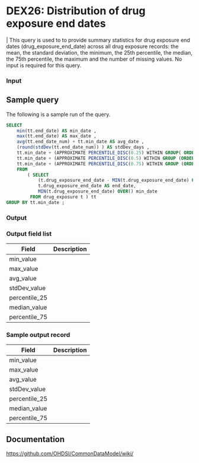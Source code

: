 # DEX26: Distribution of drug exposure end dates

| This query is used to to provide summary statistics for drug exposure end dates (drug_exposure_end_date) across all drug exposure records: the mean, the standard deviation, the minimum, the 25th percentile, the median, the 75th percentile, the maximum and the number of missing values. No input is required for this query.

### Input <None>

## Sample query
The following is a sample run of the query. 

```sql
SELECT            
    min(tt.end_date) AS min_date , 
    max(tt.end_date) AS max_date , 
    avg(tt.end_date_num) + tt.min_date AS avg_date , 
    (round(stdDev(tt.end_date_num)) ) AS stdDev_days , 
    tt.min_date + (APPROXIMATE PERCENTILE_DISC(0.25) WITHIN GROUP( ORDER BY tt.end_date_num ) ) AS percentile_25_date , 
    tt.min_date + (APPROXIMATE PERCENTILE_DISC(0.5) WITHIN GROUP (ORDER BY tt.end_date_num ) ) AS median_date , 
    tt.min_date + (APPROXIMATE PERCENTILE_DISC(0.75) WITHIN GROUP (ORDER BY tt.end_date_num ) ) AS percentile_75_date 
    FROM 
        ( SELECT
            (t.drug_exposure_end_date - MIN(t.drug_exposure_end_date) OVER()) AS end_date_num, 
            t.drug_exposure_end_date AS end_date, 
            MIN(t.drug_exposure_end_date) OVER() min_date 
         FROM drug_exposure t ) tt 
GROUP BY tt.min_date ;
```

### Output

### Output field list

|  Field |  Description |
| --- | --- | 
| min_value |   |
| max_value |   |
| avg_value |   |
| stdDev_value |   |
| percentile_25 |   |
| median_value |   |
| percentile_75 |   |

### Sample output record

|  Field |  Description |
| --- | --- | 
| min_value |   |
| max_value |   |
| avg_value |   |
| stdDev_value |   |
| percentile_25 |   |
| median_value |   |
| percentile_75 |   |

## Documentation
https://github.com/OHDSI/CommonDataModel/wiki/
